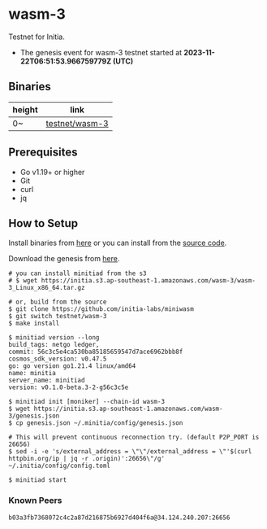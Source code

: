 # wasm-3

Testnet for Initia.

- The genesis event for wasm-3 testnet started at **2023-11-22T06:51:53.966759779Z (UTC)**

## Binaries

| height  | link  |
| ------- | ----- |
| 0~      | [testnet/wasm-3](https://github.com/initia-labs/miniwasm/tree/testnet/wasm-3) |

## Prerequisites

- Go v1.19+ or higher
- Git
- curl
- jq

## How to Setup

Install binaries from [here](./binaries/) or you can install from the [source code](https://github.com/initia-labs/miniwasm/tree/testnet/wasm-3).

Download the genesis from [here](https://initia.s3.ap-southeast-1.amazonaws.com/wasm-3/genesis.json).

```shell
# you can install minitiad from the s3
# $ wget https://initia.s3.ap-southeast-1.amazonaws.com/wasm-3/wasm-3_Linux_x86_64.tar.gz

# or, build from the source
$ git clone https://github.com/initia-labs/miniwasm
$ git switch testnet/wasm-3
$ make install

$ minitiad version --long
build_tags: netgo ledger,
commit: 56c3c5e4ca530ba85185659547d7ace6962bbb8f
cosmos_sdk_version: v0.47.5
go: go version go1.21.4 linux/amd64
name: minitia
server_name: minitiad
version: v0.1.0-beta.3-2-g56c3c5e

$ minitiad init [moniker] --chain-id wasm-3
$ wget https://initia.s3.ap-southeast-1.amazonaws.com/wasm-3/genesis.json
$ cp genesis.json ~/.minitia/config/genesis.json

# This will prevent continuous reconnection try. (default P2P_PORT is 26656)
$ sed -i -e 's/external_address = \"\"/external_address = \"'$(curl httpbin.org/ip | jq -r .origin)':26656\"/g' ~/.initia/config/config.toml

$ minitiad start
```

### Known Peers

```sh
b03a3fb7368072c4c2a87d216875b6927d404f6a@34.124.240.207:26656
```

